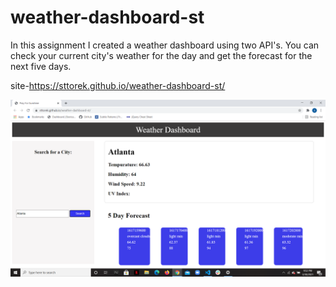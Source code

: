 # weather-dashboard-st

In this assignment I created a weather dashboard using two API's. You can check your current city's weather for the day and get the forecast for the next five days. 

site-https://sttorek.github.io/weather-dashboard-st/


![weatherDashboard](./assets/Screenshot.png)


